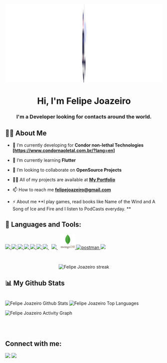 <a href="#"><img width="100%"  src="./img/undraw_developer_activity_re_39tg (2).svg" height="250px"/></a>

<h1 align="center">Hi, I'm Felipe Joazeiro</h1>
<h3 align="center">I'm a Developer looking for contacts around the world.</h3>


## 🙋‍♂️ About Me

- 🔭 I’m currently developing for **Condor non-lethal Technologies [https://www.condornaoletal.com.br/?lang=en]**

- 🌱 I’m currently learning **Flutter**

- 👯 I’m looking to collaborate on **OpenSource Projects**

- 👨‍💻 All of my projects are available at **[My Portfolio](https://felipejoazeiro.com)**

- 📫 How to reach me **felipejoazeiro@gmail.com**

- ⚡ About me **I play games, read books like Name of the Wind and A Song of Ice and Fire and I listen to PodCasts everyday. **

## 🚀 Languages and Tools:

<p align="left"> 
    <a href="https://reactjs.org/" target="_blank"> <img src="https://img.icons8.com/color/48/000000/react-native.png"/> </a>
    <a href="https://developer.mozilla.org/en-US/docs/Web/JavaScript" target="_blank"> <img src="https://img.icons8.com/color/48/000000/javascript.png"/> </a> 
    <a href="https://www.w3.org/html/" target="_blank"> <img src="https://img.icons8.com/color/48/000000/html-5.png"/> </a> 
    <a href="https://www.w3schools.com/css/" target="_blank"> <img src="https://img.icons8.com/color/48/000000/css3.png"/> </a> 
    <a href="https://getbootstrap.com" target="_blank"> <img src="https://img.icons8.com/color/48/000000/bootstrap.png"/> </a> 
    <a href="https://www.python.org" target="_blank"> <img src="https://img.icons8.com/color/48/000000/python.png"/> </a> 
    <a style="padding-right:8px;" href="https://nodejs.org" target="_blank"> <img src="https://img.icons8.com/color/48/000000/nodejs.png"/> </a> 
    <a style="padding-right:8px;" href="https://www.mysql.com/" target="_blank"> <img src="https://img.icons8.com/fluent/50/000000/mysql-logo.png"/> </a>
    <a href="https://www.mongodb.com/" target="_blank"> <img src="https://raw.githubusercontent.com/devicons/devicon/master/icons/mongodb/mongodb-original-wordmark.svg" alt="mongodb" width="48" height="48"/> </a> 
    <a href="https://postman.com" target="_blank"> <img src="https://www.vectorlogo.zone/logos/getpostman/getpostman-icon.svg" alt="postman" width="45" height="45"/> </a>   
    <a href="https://git-scm.com/" target="_blank"> <img src="https://img.icons8.com/color/48/000000/git.png"/> </a> 
</p>
<br/>

<p align="center">
        <img title="🔥 Get streak stats for your profile at git.io/streak-stats" alt="Felipe Joazeiro streak" src="https://github-readme-streak-stats.herokuapp.com/?user=felipejoazeiro&theme=black-ice&hide_border=true&stroke=0000&background=060A0CD0"/>
    </a>
</p>

## 📊 My Github Stats

  <br/>
    <img alt="Felipe Joazeiro Github Stats" src="https://github-readme-stats.vercel.app/api?username=felipejoazeiro&show_icons=true&count_private=true&theme=react&hide_border=true&bg_color=0D1117" /></a>
  <img alt="Felipe Joazeiro Top Languages" src="https://github-readme-stats.vercel.app/api/top-langs/?username=felipejoazeiro&langs_count=8&count_private=true&layout=compact&theme=react&hide_border=true&bg_color=0D1117" /></a>


<img alt="Felipe Joazeiro Activity Graph" src="https://activity-graph.herokuapp.com/graph?username=felipejoazeiro&bg_color=0D1117&color=5BCDEC&line=5BCDEC&point=FFFFFF&hide_border=true" /></a>

<br/>
<br/>

## Connect with me:
<p align="left">

<a href = "https://www.linkedin.com/in/felipe-bezerra-joazeiro-6980a3194/"><img src="https://img.icons8.com/fluent/48/000000/linkedin.png"/></a>
<a href = "https://www.instagram.com/pinho_joazeiro/"><img src="https://img.icons8.com/fluent/48/000000/instagram-new.png"/></a>

</p>
